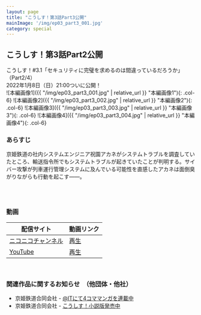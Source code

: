 ```yaml
---
layout: page
title: "こうしす！第3話Part3公開"
mainImage: '/img/ep03_part3_001.jpg'
category: special
---
```


## こうしす！第3話Part2公開

<div class="slogan">
こうしす！#3.1「セキュリティに完璧を求めるのは間違っているだろうか」（Part2/4）<br />
2022年1月8日（日）21:00ついに公開！
</div>

<div class="row" markdown="1">
 ![本編画像1]({{ "/img/ep03_part3_001.jpg" | relative_url }} "本編画像1"){: .col-6}
 ![本編画像2]({{ "/img/ep03_part3_002.jpg" | relative_url }} "本編画像2"){: .col-6}
 ![本編画像3]({{ "/img/ep03_part3_003.jpg" | relative_url }} "本編画像3"){: .col-6}
 ![本編画像4]({{ "/img/ep03_part3_004.jpg" | relative_url }} "本編画像4"){: .col-6}
</div>

### あらすじ

京姫鉄道の社内システムエンジニア祝園アカネがシステムトラブルを調査していたところ、輸送指令所でもシステムトラブルが起きていたことが判明する。サイバー攻撃が列車運行管理システムに及んでいる可能性を直感したアカネは面倒臭がりながらも行動を起こす――。 

<br />
<br />

### 動画
<div>
    <table class="table-common episode-link">
        <thead>
            <tr>
                <th>配信サイト</th>
                <th>動画リンク</th>
            </tr>
        </thead>
        <tbody>
            <tr>
                <td><a href="http://ch.nicovideo.jp/kosys">ニコニコチャンネル</a></td>
                <td>
                    <a href="https://www.nicovideo.jp/watch/1641672485" class="niconico"><i class="fa fa-play-circle"></i>再生</a>
                </td>
            </tr>
            <tr>
                <td><a href="https://youtube.com/c/OPAPJP">YouTube</a></td>
                <td>
                <a href="https://www.youtube.com/watch?v=BEHIf9-hfH8&list=PLkcZjOkOXmAZ8GrIlEPiUljvo_5WiOQ2e" class="youtube"><i class="fab fa-youtube"></i> 再生</a>
                </td>
            </tr>
        </tbody>
    </table>
</div>
<br />

### 関連作品に関するお知らせ　（他団体・他社）

* 京姫鉄道合同会社 - [@ITにて4コママンガを連載中](https://atmarkit.itmedia.co.jp/ait/series/7144/)
* 京姫鉄道合同会社 - [こうしす！小説版発売中](https://www.kyoki-railway.co.jp/products/kosys.html)


